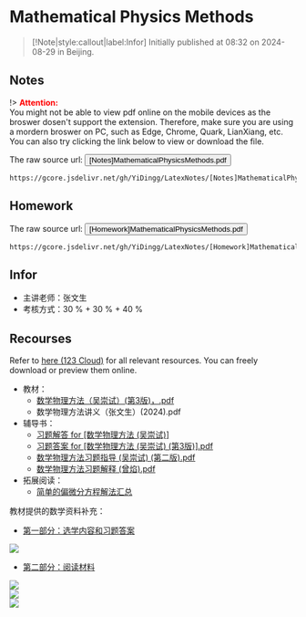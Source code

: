 # Mathematical Physics Methods


> [!Note|style:callout|label:Infor]
Initially published at 08:32 on 2024-08-29 in Beijing.


## Notes 

!> **<span style='color:red'>Attention:</span>**<br>
You might not be able to view pdf online on the mobile devices as the broswer dosen't support the extension. Therefore, make sure you are using a mordern broswer on PC, such as Edge, Chrome, Quark, LianXiang, etc. You can also try clicking the link below to view or download
the file.

The raw source url: <button onclick="window.open('https://gcore.jsdelivr.net/gh/YiDingg/LatexNotes/[Notes]MathematicalPhysicsMethods/[Notes]MathematicalPhysicsMethods.pdf')" type="button">[Notes]MathematicalPhysicsMethods.pdf</button>

```pdf
https://gcore.jsdelivr.net/gh/YiDingg/LatexNotes/[Notes]MathematicalPhysicsMethods/[Notes]MathematicalPhysicsMethods.pdf
```
## Homework

The raw source url: <button onclick="window.open('https://gcore.jsdelivr.net/gh/YiDingg/LatexNotes/[Homework]MathematicalPhysicsMethods/[Homework]MathematicalPhysicsMethods.pdf')" type="button">[Homework]MathematicalPhysicsMethods.pdf</button>

```pdf
https://gcore.jsdelivr.net/gh/YiDingg/LatexNotes/[Homework]MathematicalPhysicsMethods/[Homework]MathematicalPhysicsMethods.pdf
```

## Infor

- 主讲老师：张文生
- 考核方式：30 % + 30 % + 40 %

## Recourses

Refer to [here (123 Cloud)](https://www.123865.com/s/0y0pTd-xOKj3) for all relevant resources. You can freely download or preview them online. 


- 教材：
  - [数学物理方法（吴崇试）(第3版)，.pdf](https://s.b1n.net/Cso88)
  - 数学物理方法讲义（张文生）(2024).pdf
- 辅导书：
  - [习题解答 for [数学物理方法 (吴崇试)]](https://www.writebug.com/static/uploads/2024/11/21/680772cd099303670b1f7cbfb447909a.pdf)
  - [习题答案 for [数学物理方法 (吴崇试) (第3版)].pdf](https://www.writebug.com/static/uploads/2024/8/25/8deddf98b901243add1494d82774f001.pdf)
  - [数学物理方法习题指导 (吴崇试) (第二版).pdf](https://s.b1n.net/OJVet)
  - [数学物理方法习题解释 (曾焰).pdf](https://s.b1n.net/PG89D) 
- 拓展阅读：
  - [简单的偏微分方程解法汇总](https://zhuanlan.zhihu.com/p/549037473)


教材提供的数学资料补充：
- [第一部分：选学内容和习题答案](https://biz.cli.im/test/AX614299?coding=JipwCO&qrurl=http%3A%2F%2Fqr31.cn%2FJipwCO&gtype=2)
<div class="center"><img src="https://imagebank-0.oss-cn-beijing.aliyuncs.com/VS-PicGo/2024-08-25-23-18-47_MathematicalPhysicsMathods.jpg"/></div>

- [第二部分：阅读材料](https://biz.cli.im/test/BW615993?coding=HbcCKW&qrurl=http%3A%2F%2Fqr31.cn%2FHbcCKW&gtype=2)

<div class="center"><img src="https://imagebank-0.oss-cn-beijing.aliyuncs.com/VS-PicGo/2024-08-25-23-19-14_MathematicalPhysicsMathods.png"/></div>
<div class="center"><img src="https://imagebank-0.oss-cn-beijing.aliyuncs.com/VS-PicGo/2024-08-25-23-20-00_MathematicalPhysicsMathods.jpg"/></div>

<div class="center"><img src="https://imagebank-0.oss-cn-beijing.aliyuncs.com/VS-PicGo/2024-08-25-23-20-34_MathematicalPhysicsMathods.jpg"/></div>